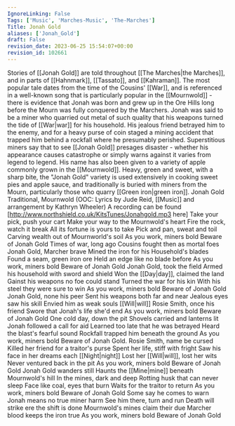 ```yaml
---
IgnoreLinking: False
Tags: ['Music', 'Marches-Music', 'The-Marches']
Title: Jonah Gold
aliases: ['Jonah_Gold']
draft: False
revision_date: 2023-06-25 15:54:07+00:00
revision_id: 102661
---
```


Stories of [[Jonah Gold]] are told throughout [[The Marches|the Marches]], and in parts of [[Hahnmark]], [[Tassato]], and [[Kahraman]]. The most popular tale dates from the time of the Cousins' [[War]], and is referenced in a well-known song that is particularly popular in the [[Mournwold]] - there is evidence that Jonah was born and grew up in the Ore Hills long before the Mourn was fully conquered by the Marchers. 
Jonah was said to be a miner who quarried out metal of such quality that his weapons turned the tide of [[War|war]] for his household. His jealous friend betrayed him to the enemy, and for a heavy purse of coin staged a mining accident that trapped him behind a rockfall where he presumably perished. Superstitious miners say that to see [[Jonah Gold]] presages disaster - whether his appearance causes catastrophe or simply warns against it varies from legend to legend. 
His name has also been given to a variety of apple commonly grown in the [[Mournwold]]. Heavy, green and sweet, with a sharp bite, the "Jonah Gold" variety is used extensively in cooking sweet pies and apple sauce, and traditionally is buried with miners from the Mourn, particularly those who quarry [[Green iron|green iron]]. 
Jonah Gold
Traditional, Mournwold 
(OOC: Lyrics by Jude Reid, [[Music]] and arrangement by Kathryn Wheeler)
A recording can be found [http://www.northshield.co.uk/KitsTunes/Jonahgold.mp3 here] 
Take your pick, push your cart
Make your way to the Mournwold's heart
Fire the rock, watch it break
All its fortune is yours to take
Pick and pan, sweat and toil
Carving wealth out of Mournworld's soil
As you work, miners bold
Beware of Jonah Gold
Times of war, long ago
Cousins fought then as mortal foes
Jonah Gold, Marcher brave
Mined the iron for his Household's blades
Found a seam, green iron ore
Held an edge like no blade before
As you work, miners bold
Beware of Jonah Gold
Jonah Gold, took the field
Armed his household with sword and shield 
Won the [[Day|day]], claimed the land
Gainst his weapons no foe could stand
Turned the war for his kin
With his steel they were sure to win
As you work, miners bold
Beware of Jonah Gold
Jonah Gold, none his peer
Sent his weapons both far and near
Jealous eyes saw his skill
Envied him as weak souls [[Will|will]]
Rosie Smith, once his friend
Swore that Jonah's life she'd end
As you work, miners bold
Beware of Jonah Gold
One cold day, down the pit
Shovels carried and lanterns lit
Jonah followed a call for aid
Learned too late that he was betrayed
Heard the blast's fearful sound
Rockfall trapped him beneath the ground
As you work, miners bold
Beware of Jonah Gold.
Rosie Smith, name be cursed
Killed her friend for a traitor's purse
Spent her life, stiff with fright
Saw his face in her dreams each [[Night|night]]
Lost her [[Will|will]], lost her wits
Never ventured back in the pit
As you work, miners bold
Beware of Jonah Gold
Jonah Gold wanders still
Haunts the [[Mine|mine]] beneath Mournwold's hill
In the mines, dark and deep
Rotting husk that can never sleep
Face like coal, eyes that burn
Waits for the traitor to return
As you work, miners bold
Beware of Jonah Gold
Some say he comes to warn
Jonah means no true miner harm
See him there, turn and run
Death will strike ere the shift is done
Mournwold's mines claim their due
Marcher blood keeps the iron true
As you work, miners bold
Beware of Jonah Gold